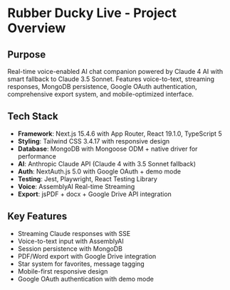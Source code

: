 # Rubber Ducky Live - Project Overview

## Purpose
Real-time voice-enabled AI chat companion powered by Claude 4 AI with smart fallback to Claude 3.5 Sonnet. Features voice-to-text, streaming responses, MongoDB persistence, Google OAuth authentication, comprehensive export system, and mobile-optimized interface.

## Tech Stack
- **Framework**: Next.js 15.4.6 with App Router, React 19.1.0, TypeScript 5
- **Styling**: Tailwind CSS 3.4.17 with responsive design
- **Database**: MongoDB with Mongoose ODM + native driver for performance
- **AI**: Anthropic Claude API (Claude 4 with 3.5 Sonnet fallback)
- **Auth**: NextAuth.js 5.0 with Google OAuth + demo mode
- **Testing**: Jest, Playwright, React Testing Library
- **Voice**: AssemblyAI Real-time Streaming
- **Export**: jsPDF + docx + Google Drive API integration

## Key Features
- Streaming Claude responses with SSE
- Voice-to-text input with AssemblyAI
- Session persistence with MongoDB
- PDF/Word export with Google Drive integration
- Star system for favorites, message tagging
- Mobile-first responsive design
- Google OAuth authentication with demo mode